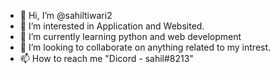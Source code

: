 - 👋 Hi, I’m @sahiltiwari2
- 👀 I’m interested in Application and Websited.
- 🌱 I’m currently learning python and web development
- 💞️ I’m looking to collaborate on anything related to my intrest. 
- 📫 How to reach me "Dicord - sahil#8213"

<!---
sahiltiwari2/sahiltiwari2 is a ✨ special ✨ repository because its `README.md` (this file) appears on your GitHub profile.
You can click the Preview link to take a look at your changes.
--->

